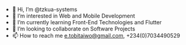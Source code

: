 - 👋 Hi, I’m @tzkua-systems
- 👀 I’m interested in Web and Mobile Development
- 🌱 I’m currently learning Front-End Technologies and Flutter 
- 💞️ I’m looking to collaborate on Software Projects
- 📫 How to reach me e.tobitaiwo@gmail.com, +234(0)7034490529

<!---
tzkua-systems/tzkua-systems is a ✨ special ✨ repository because its `README.md` (this file) appears on your GitHub profile.
You can click the Preview link to take a look at your changes.
--->
